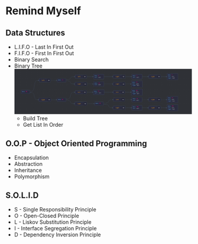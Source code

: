 # Remind Myself

## Data Structures 

- L.I.F.O - Last In First Out
- F.I.F.O - First In First Out 
- Binary Search
- Binary Tree
  <img src="/assets/tree.png">
  * Build Tree
  * Get List In Order

## O.O.P - Object Oriented Programming

- Encapsulation
- Abstraction
- Inheritance
- Polymorphism

## S.O.L.I.D

- S - Single Responsibility Principle
- O - Open-Closed Principle
- L - Liskov Substitution Principle
- I - Interface Segregation Principle
- D - Dependency Inversion Principle


